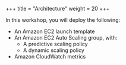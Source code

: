 +++
title = "Architecture"
weight = 20
+++

In this workshop, you will deploy the following:

* An Amazon EC2 launch template
* An Amazon EC2 Auto Scaling group, with:
	* A predictive scaling policy
	* A dynamic scaling policy
* Amazon CloudWatch metrics

